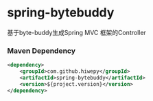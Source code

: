 # spring-bytebuddy

基于byte-buddy生成Spring MVC 框架的Controller

### Maven Dependency

``` xml
<dependency>
	<groupId>com.github.hiwepy</groupId>
	<artifactId>spring-bytebuddy</artifactId>
	<version>${project.version}</version>
</dependency>
```